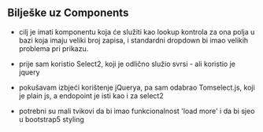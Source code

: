 ## Bilješke uz Components

-   cilj je imati komponentu koja će služiti kao lookup kontrola za ona polja u bazi koja imaju veliki broj zapisa, i standardni dropdown bi imao velikih problema pri prikazu.
-   prije sam koristio Select2, koji je odlično služio svrsi - ali koristio je jquery

-   pokušavam izbjeći korištenje jQuerya, pa sam odabrao Tomselect.js, koji je plain js, a endopoint je isti kao i za select2

-   potrebni su mali tvikovi da bi imao funkcionalnost 'load more' i da bi sjeo u bootstrap5 styling
